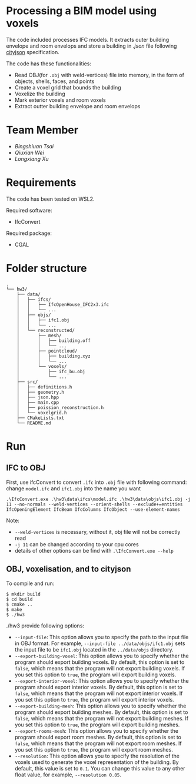 # Processing a BIM model using voxels

The code included processes IFC models. It extracts outer building envelope and room envelops and store a building in *.json* file following [cityjson](https://www.cityjson.org/) specification.

The code has these functionalities:

- Read OBJ(for `.obj` with weld-vertices) file into memory, in the form of objects, shells, faces, and points
- Create a voxel grid that bounds the building
- Voxelize the building
- Mark exterior voxels and room voxels
- Extract outter building envelope and room envelops

# Team Member

- *Bingshiuan Tsai*
- *Qiuxian Wei*
- *Longxiang Xu*



# Requirements

The code has been tested on WSL2.

Required software:

- IfcConvert

Required package:

- CGAL



# Folder structure

```
.
└── hw3/
    ├── data/
    │   ├── ifcs/
    │   │   ├── IfcOpenHouse_IFC2x3.ifc
    │   │   └── ...
    │   ├── objs/
    │   │   ├── ifc1.obj
    │   │   └── ...
    │   └── reconstructed/
    │       ├── mesh/
    │       │   ├── building.off
    │       │   └── ...
    │       ├── pointcloud/
    │       │   ├── building.xyz
    │       │   └── ...
    │       └── voxels/
    │           ├── ifc_bu.obj
    │           └── ...
    ├── src/
    │   ├── definitions.h
    │   ├── geometry.h
    │   ├── json.hpp
    │   ├── main.cpp
    │   ├── poission_reconstruction.h
    │   └── voxelgrid.h
    ├── CMakeLists.txt
    └── README.md
```



# Run

## IFC to OBJ

First, use ifcConvert to convert `.ifc` into `.obj` file with following command: change `model.ifc` and `ifc1.obj` into the name you want

```
.\IfcConvert.exe .\hw3\data\ifcs\model.ifc .\hw3\data\objs\ifc1.obj -j 11 --no-normals --weld-vertices --orient-shells --exclude+=entities IfcOpeningElement IfcBeam IfcColumns IfcObject --use-element-names
```

Note:

- `--weld-vertices` is necessary, without it, obj file will not be correctly read
- `-j 11` can be changed according to your cpu cores
- details of other options can be find with `.\IfcConvert.exe --help`

## OBJ, voxelisation, and to cityjson

To compile and run:

    $ mkdir build
    $ cd build
    $ cmake ..
    $ make
    $ ./hw3



./hw3 provide following options:

- `--input-file`: This option allows you to specify the path to the input file in OBJ format. For example, `--input-file ../data/objs/ifc1.obj` sets the input file to be `ifc1.obj` located in the `../data/objs` directory.
- `--export-building-voxel`: This option allows you to specify whether the program should export building voxels. By default, this option is set to `false`, which means that the program will not export building voxels. If you set this option to `true`, the program will export building voxels.
- `--export-interior-voxel`: This option allows you to specify whether the program should export interior voxels. By default, this option is set to `false`, which means that the program will not export interior voxels. If you set this option to `true`, the program will export interior voxels.
- `--export-building-mesh`: This option allows you to specify whether the program should export building meshes. By default, this option is set to `false`, which means that the program will not export building meshes. If you set this option to `true`, the program will export building meshes.
- `--export-rooms-mesh`: This option allows you to specify whether the program should export room meshes. By default, this option is set to `false`, which means that the program will not export room meshes. If you set this option to `true`, the program will export room meshes.
- `--resolution`: This option allows you to specify the resolution of the voxels used to generate the voxel representation of the building. By default, this value is set to `0.1`. You can change this value to any other float value, for example, `--resolution 0.05`.





